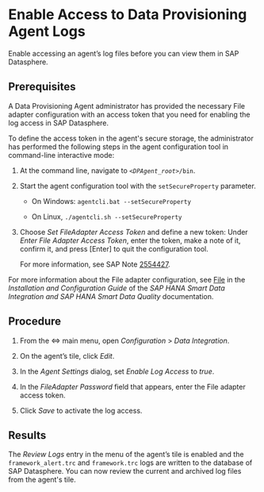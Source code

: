 <!-- loio9a00dde9a5fa492b914e409b4e80c6bd -->

<link rel="stylesheet" type="text/css" href="css/sap-icons.css"/>

# Enable Access to Data Provisioning Agent Logs

Enable accessing an agent’s log files before you can view them in SAP Datasphere.



<a name="loio9a00dde9a5fa492b914e409b4e80c6bd__prereq_e1j_zsw_w4b"/>

## Prerequisites

A Data Provisioning Agent administrator has provided the necessary File adapter configuration with an access token that you need for enabling the log access in SAP Datasphere.

To define the access token in the agent's secure storage, the administrator has performed the following steps in the agent configuration tool in command-line interactive mode:

1.  At the command line, navigate to <code><i class="varname">&lt;DPAgent_root&gt;</i>/bin</code>.

2.  Start the agent configuration tool with the `setSecureProperty` parameter.

    -   On Windows: `agentcli.bat --setSecureProperty`

    -   On Linux, `./agentcli.sh --setSecureProperty`


3.  Choose *Set FileAdapter Access Token* and define a new token: Under *Enter File Adapter Access Token*, enter the token, make a note of it, confirm it, and press [Enter\] to quit the configuration tool.

    For more information, see SAP Note [2554427](https://me.sap.com/notes/2554427).


For more information about the File adapter configuration, see [File](https://help.sap.com/viewer/7952ef28a6914997abc01745fef1b607/latest/en-US/d430dc8f21e84853a3fe39351fc5fafc.html) in the *Installation and Configuration Guide* of the *SAP HANA Smart Data Integration and SAP HANA Smart Data Quality* documentation.



## Procedure

1.  From the <span class="SAP-icons-V5"></span> main menu, open *Configuration* \> *Data Integration*.

2.  On the agent’s tile, click *Edit*.

3.  In the *Agent Settings* dialog, set *Enable Log Access* to *true*.

4.  In the *FileAdapter Password* field that appears, enter the File adapter access token.

5.  Click *Save* to activate the log access.




<a name="loio9a00dde9a5fa492b914e409b4e80c6bd__result_osg_45w_w4b"/>

## Results

The *Review Logs* entry in the menu of the agent’s tile is enabled and the `framework_alert.trc` and `framework.trc` logs are written to the database of SAP Datasphere. You can now review the current and archived log files from the agent's tile.

